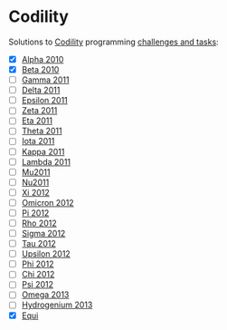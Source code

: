 Codility
========

Solutions to [Codility](http://codility.com/) programming [challenges and tasks](http://codility.com/train/):

- [x] [Alpha 2010](https://codility.com/demo/take-sample-test/alpha2010/)
- [x] [Beta 2010](https://codility.com/demo/take-sample-test/beta2010/)
- [ ] [Gamma 2011](https://codility.com/demo/take-sample-test/gamma2011/)
- [ ] [Delta 2011](https://codility.com/demo/take-sample-test/delta2011/)
- [ ] [Epsilon 2011](https://codility.com/demo/take-sample-test/epsilon2011/)
- [ ] [Zeta 2011](https://codility.com/demo/take-sample-test/zeta2011/)
- [ ] [Eta 2011](https://codility.com/demo/take-sample-test/eta2011/)
- [ ] [Theta 2011](https://codility.com/demo/take-sample-test/theta2011/)
- [ ] [Iota 2011](https://codility.com/demo/take-sample-test/iota2011/)
- [ ] [Kappa 2011](http://codility.com/demo/take-sample-test/kappa2011)
- [ ] [Lambda 2011](http://codility.com/demo/take-sample-test/lambda2011)
- [ ] [Mu2011](http://codility.com/demo/take-sample-test/mu2011)
- [ ] [Nu2011](http://codility.com/demo/take-sample-test/nu2011)
- [ ] [Xi 2012](http://codility.com/demo/take-sample-test/xi2012)
- [ ] [Omicron 2012](http://codility.com/demo/take-sample-test/omicron2012)
- [ ] [Pi 2012](http://codility.com/demo/take-sample-test/pi2012)
- [ ] [Rho 2012](http://codility.com/demo/take-sample-test/rho2012)
- [ ] [Sigma 2012](http://codility.com/demo/take-sample-test/sigma2012)
- [ ] [Tau 2012](http://codility.com/demo/take-sample-test/tau2012)
- [ ] [Upsilon 2012](http://codility.com/demo/take-sample-test/upsilon2012)
- [ ] [Phi 2012](http://codility.com/demo/take-sample-test/phi2012)
- [ ] [Chi 2012](http://codility.com/demo/take-sample-test/chi2012)
- [ ] [Psi 2012](http://codility.com/demo/take-sample-test/psi2012/)
- [ ] [Omega 2013](http://codility.com/demo/take-sample-test/omega2013)
- [ ] [Hydrogenium 2013](http://codility.com/demo/take-sample-test/hydrogenium2013)
- [x] [Equi](http://codility.com/demo/take-sample-test/)